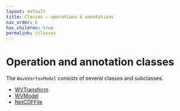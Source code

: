 ```yaml
---
layout: default
title: Classes — operations & annotations
nav_order: 6
has_children: true
permalink: /classes
---
```


#  Operation and annotation classes

The `WaveVortexModel` consists of several classes and subclasses.

- [WVTransform](/classes/wvtransform/)
- [WVModel](/classes/wvmodel/)
- [NetCDFFile](/classes/netcdffile/)
